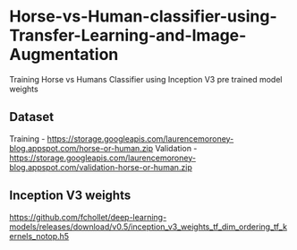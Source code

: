 # Horse-vs-Human-classifier-using-Transfer-Learning-and-Image-Augmentation
Training Horse vs Humans Classifier using Inception V3 pre trained model weights
## Dataset
Training - https://storage.googleapis.com/laurencemoroney-blog.appspot.com/horse-or-human.zip
Validation - https://storage.googleapis.com/laurencemoroney-blog.appspot.com/validation-horse-or-human.zip
## Inception V3 weights
https://github.com/fchollet/deep-learning-models/releases/download/v0.5/inception_v3_weights_tf_dim_ordering_tf_kernels_notop.h5
